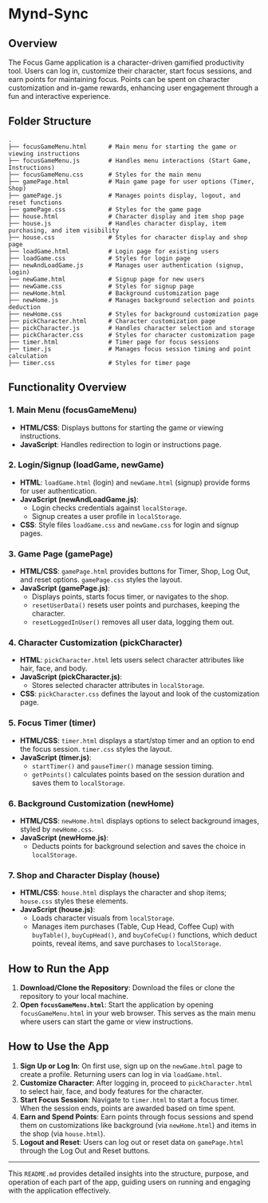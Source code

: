 # Mynd-Sync
## Overview
The Focus Game application is a character-driven gamified productivity tool. Users can log in, customize their character, start focus sessions, and earn points for maintaining focus. Points can be spent on character customization and in-game rewards, enhancing user engagement through a fun and interactive experience.

## Folder Structure
```
.
├── focusGameMenu.html      # Main menu for starting the game or viewing instructions
├── focusGameMenu.js        # Handles menu interactions (Start Game, Instructions)
├── focusGameMenu.css       # Styles for the main menu
├── gamePage.html           # Main game page for user options (Timer, Shop)
├── gamePage.js             # Manages points display, logout, and reset functions
├── gamePage.css            # Styles for the game page
├── house.html              # Character display and item shop page
├── house.js                # Handles character display, item purchasing, and item visibility
├── house.css               # Styles for character display and shop page
├── loadGame.html           # Login page for existing users
├── loadGame.css            # Styles for login page
├── newAndLoadGame.js       # Manages user authentication (signup, login)
├── newGame.html            # Signup page for new users
├── newGame.css             # Styles for signup page
├── newHome.html            # Background customization page
├── newHome.js              # Manages background selection and points deduction
├── newHome.css             # Styles for background customization page
├── pickCharacter.html      # Character customization page
├── pickCharacter.js        # Handles character selection and storage
├── pickCharacter.css       # Styles for character customization page
├── timer.html              # Timer page for focus sessions
├── timer.js                # Manages focus session timing and point calculation
├── timer.css               # Styles for timer page
```

## Functionality Overview

### 1. **Main Menu (focusGameMenu)**
   - **HTML/CSS**: Displays buttons for starting the game or viewing instructions.
   - **JavaScript**: Handles redirection to login or instructions page.

### 2. **Login/Signup (loadGame, newGame)**
   - **HTML**: `loadGame.html` (login) and `newGame.html` (signup) provide forms for user authentication.
   - **JavaScript (newAndLoadGame.js)**:
      - Login checks credentials against `localStorage`.
      - Signup creates a user profile in `localStorage`.
   - **CSS**: Style files `loadGame.css` and `newGame.css` for login and signup pages.

### 3. **Game Page (gamePage)**
   - **HTML/CSS**: `gamePage.html` provides buttons for Timer, Shop, Log Out, and reset options. `gamePage.css` styles the layout.
   - **JavaScript (gamePage.js)**:
      - Displays points, starts focus timer, or navigates to the shop.
      - `resetUserData()` resets user points and purchases, keeping the character.
      - `resetLoggedInUser()` removes all user data, logging them out.

### 4. **Character Customization (pickCharacter)**
   - **HTML**: `pickCharacter.html` lets users select character attributes like hair, face, and body.
   - **JavaScript (pickCharacter.js)**:
      - Stores selected character attributes in `localStorage`.
   - **CSS**: `pickCharacter.css` defines the layout and look of the customization page.

### 5. **Focus Timer (timer)**
   - **HTML/CSS**: `timer.html` displays a start/stop timer and an option to end the focus session. `timer.css` styles the layout.
   - **JavaScript (timer.js)**:
      - `startTimer()` and `pauseTimer()` manage session timing.
      - `getPoints()` calculates points based on the session duration and saves them to `localStorage`.

### 6. **Background Customization (newHome)**
   - **HTML/CSS**: `newHome.html` displays options to select background images, styled by `newHome.css`.
   - **JavaScript (newHome.js)**:
      - Deducts points for background selection and saves the choice in `localStorage`.

### 7. **Shop and Character Display (house)**
   - **HTML/CSS**: `house.html` displays the character and shop items; `house.css` styles these elements.
   - **JavaScript (house.js)**:
      - Loads character visuals from `localStorage`.
      - Manages item purchases (Table, Cup Head, Coffee Cup) with `buyTable()`, `buyCupHead()`, and `buyCofeCup()` functions, which deduct points, reveal items, and save purchases to `localStorage`.

## How to Run the App
1. **Download/Clone the Repository**: Download the files or clone the repository to your local machine.
2. **Open `focusGameMenu.html`**: Start the application by opening `focusGameMenu.html` in your web browser. This serves as the main menu where users can start the game or view instructions.

## How to Use the App
1. **Sign Up or Log In**: On first use, sign up on the `newGame.html` page to create a profile. Returning users can log in via `loadGame.html`.
2. **Customize Character**: After logging in, proceed to `pickCharacter.html` to select hair, face, and body features for the character.
3. **Start Focus Session**: Navigate to `timer.html` to start a focus timer. When the session ends, points are awarded based on time spent.
4. **Earn and Spend Points**: Earn points through focus sessions and spend them on customizations like background (via `newHome.html`) and items in the shop (via `house.html`).
5. **Logout and Reset**: Users can log out or reset data on `gamePage.html` through the Log Out and Reset buttons.

---

This `README.md` provides detailed insights into the structure, purpose, and operation of each part of the app, guiding users on running and engaging with the application effectively.
